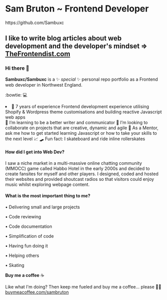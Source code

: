 <h1>Sam Bruton ~ Frontend Developer </h1>

<p>https://github.com/Sambuxc</p>

<h2>I like to write blog articles about web development and the developer's mindset => <a href="https://www.thefrontendist.com" title="Frontend Web Developer">TheFrontendist.com</a></h2>


### Hi there 👋

**Sambuxc/Sambuxc** is a ✨ _special_ ✨ personal repo portfolio as a Frontend web developer in Northwest England.

:bowtie: :computer:

<li>🔭  7 years of experience Frontend development experience utilising Shopify & Wordpress theme customisations and building reactive Javascript web apps</li>
🌱  I’m learning to be a better writer and communicator
👯  I’m looking to collaborate on projects that are creative, dynamic and agile
💬  As a Mentor, ask me how to get started learning Javascript or how to take your skills to the next level 📈
🛹  Fun fact: I skateboard and ride inline rollerskates


#### How did I get into Web Dev?

I saw a niche market in a multi-massive online chatting community (MMOCC) game called Habbo Hotel in the early 2000s and decided to create fansites for myself and other players. I designed, coded and hosted their websites and provided shoutcast radios so that visitors could enjoy music whilst exploring webpage content.

#### What is the most important thing to me?

• Delivering small and large projects

• Code reviewing

• Code documentation

• Simplification of code

• Having fun doing it

• Helping others

• Skating

**Buy me a coffee** ☕️

Like what I'm doing?
Then keep me fueled and buy me a coffee... please 🙏🏾 <a href="http://www.buymeacoffee.com/sambruton" target="_blank">buymeacoffee.com/sambruton</a>
